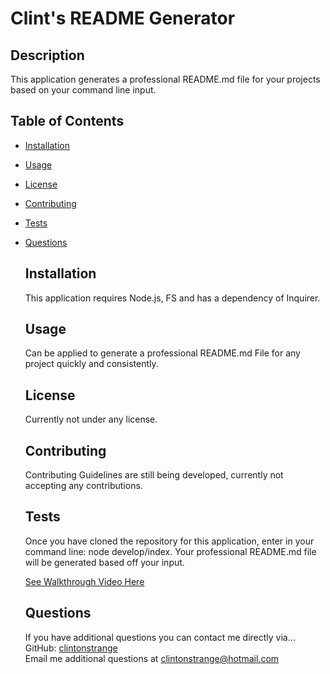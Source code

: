 # Clint's README Generator 
  
  
  ## Description
  This application generates a professional README.md file for your projects based on your command line input.

  ## Table of Contents
* [Installation](#installation)  
* [Usage](#usage)  
* [License](#license)  
* [Contributing](#contributing)  
* [Tests](#tests)  
* [Questions](#questions)
  ## Installation
  This application requires Node.js, FS and has a dependency of Inquirer.

  ## Usage
  Can be applied to generate a professional README.md File for any project quickly and consistently.
  
  ## License
  Currently not under any license.
  
  ## Contributing
  Contributing Guidelines are still being developed, currently not accepting any contributions.

  ## Tests
  Once you have cloned the repository for this application, enter in your command line: node develop/index. Your professional README.md file will be generated based off your input.

  [See Walkthrough Video Here]()

  ## Questions
  If you have additional questions you can contact me directly via...  
  GitHub: [clintonstrange](https://www.github.com/clintonstrange)    
  Email me additional questions at clintonstrange@hotmail.com
